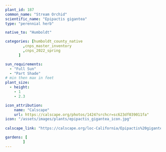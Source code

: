 ```yaml
---
plant_id: 187 
common_name: "Stream Orchid"
scientific_name: "Epipactis gigantea"
type: "perennial herb"

native_to: "Humboldt"

categories: [humboldt_county_native
        ,cnps_master_inventory
        ,cnps_2022_spring
      ]

sun_requirements:
  - "Full Sun"
  - "Part Shade"
# min then max in feet
plant_size:
  - height: 
    - 1 
    - 2.3

icon_attribution: 
    name: "Calscape"
    url: https://calscape.org/photos/1424?srchcr=sc623df039011fa"
icon: "/assets/images/plants/epipactis_gigantea_icon.jpg"
 
calscape_link: "https://calscape.org/loc-California/Epipactis%20gigantea%20(Stream%20Orchid)"

gardens: [
        ]
---
```








